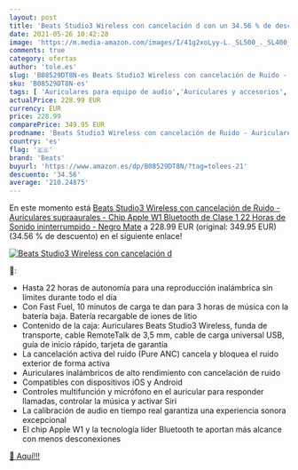 ```yaml
---
layout: post
title: 'Beats Studio3 Wireless con cancelación d con un 34.56 % de descuento'
date: 2021-05-26 10:42:28
image: 'https://m.media-amazon.com/images/I/41g2xoLyy-L._SL500_._SL400_.jpg'
comments: true
category: ofertas
author: 'tole.es'
slug: 'B08529DT8N-es Beats Studio3 Wireless con cancelación de Ruido -...'
sku: 'B08529DT8N-es'
tags: [ 'Auriculares para equipo de audio','Auriculares y accesorios','Electrónica','apple','beats', ]
actualPrice: 228.99 EUR
currency: EUR
price: 228.99
comparePrice: 349.95 EUR
prodname: 'Beats Studio3 Wireless con cancelación de Ruido - Auriculares supraaurales - Chip Apple W1  Bluetooth de Clase 1  22 Horas de Sonido ininterrumpido - Negro Mate'
country: 'es'
flag: '🇪🇸'
brand: 'Beats'
buyurl: 'https://www.amazon.es/dp/B08529DT8N/?tag=tolees-21'
descuento: '34.56'
average: '210.24875'
---
```


En este momento está [Beats Studio3 Wireless con cancelación de Ruido - Auriculares supraaurales - Chip Apple W1  Bluetooth de Clase 1  22 Horas de Sonido ininterrumpido - Negro Mate](https://www.amazon.es/dp/B08529DT8N/?tag=tolees-21) a 228.99 EUR (original: 349.95 EUR) (34.56 %  de descuento) en el siguiente enlace!

[![Beats Studio3 Wireless con cancelación d](https://m.media-amazon.com/images/I/41g2xoLyy-L._SL500_._SL400_.jpg)](https://www.amazon.es/dp/B08529DT8N/?tag=tolees-21)

🔎:

- Hasta 22 horas de autonomía para una reproducción inalámbrica sin límites durante todo el día
- Con Fast Fuel, 10 minutos de carga te dan para 3 horas de música con la batería baja. Batería recargable de iones de litio
- Contenido de la caja: Auriculares Beats Studio3 Wireless, funda de transporte, cable RemoteTalk de 3,5 mm, cable de carga universal USB, guía de inicio rápido, tarjeta de garantía
- La cancelación activa del ruido (Pure ANC) cancela y bloquea el ruido exterior de forma activa
- Auriculares inalámbricos de alto rendimiento con cancelación de ruido
- Compatibles con dispositivos iOS y Android
- Controles multifunción y micrófono en el auricular para responder llamadas, controlar la música y activar Siri
- La calibración de audio en tiempo real garantiza una experiencia sonora excepcional
- El chip Apple W1 y la tecnología líder Bluetooth te aportan más alcance con menos desconexiones

[🛒 Aquí!!!](https://www.amazon.es/dp/B08529DT8N/?tag=tolees-21)

